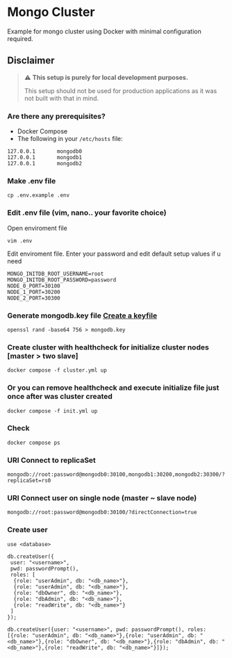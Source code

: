 # Mongo Cluster

Example for mongo cluster using Docker with minimal configuration required.

## Disclaimer
> :warning: **This setup is purely for local development purposes.**
>
> This setup should not be used for production applications as it was not built with that in mind.

### Are there any prerequisites?
* Docker Compose
* The following in your `/etc/hosts` file:
```
127.0.0.1       mongodb0
127.0.0.1       mongodb1
127.0.0.1       mongodb2
```

### Make .env file

```shell
cp .env.example .env
```

### Edit .env file (vim, nano.. your favorite choice)

Open enviroment file

```shell
vim .env
```

Edit enviroment file. Enter your password and edit default setup values if u need

```shell
MONGO_INITDB_ROOT_USERNAME=root
MONGO_INITDB_ROOT_PASSWORD=password
NODE_0_PORT=30100
NODE_1_PORT=30200
NODE_2_PORT=30300
```

### Generate mongodb.key file [Create a keyfile](https://www.mongodb.com/docs/manual/tutorial/deploy-replica-set-with-keyfile-access-control)

```shell
openssl rand -base64 756 > mongodb.key
```

### Create cluster with healthcheck for initialize cluster nodes [master > two slave]

```shell
docker compose -f cluster.yml up
```

### Or you can remove healthcheck and execute initialize file just once after was cluster created

```shell
docker compose -f init.yml up
```

### Check

```shell
docker compose ps
```

### URI Connect to replicaSet

```shell
mongodb://root:password@mongodb0:30100,mongodb1:30200,mongodb2:30300/?replicaSet=rs0
```

### URI Connect user on single node (master ~ slave node)

```shell
mongodb://root:password@mongodb0:30100/?directConnection=true
```

### Create user

```shell
use <database>

db.createUser({
 user: "<username>", 
 pwd: passwordPrompt(), 
 roles: [
  {role: "userAdmin", db: "<db_name>"},
  {role: "userAdmin", db: "<db_name>"},
  {role: "dbOwner", db: "<db_name>"},
  {role: "dbAdmin", db: "<db_name>"},
  {role: "readWrite", db: "<db_name>"}
 ]
});
```

```shell
db.createUser({user: "<username>", pwd: passwordPrompt(), roles: [{role: "userAdmin", db: "<db_name>"},{role: "userAdmin", db: "<db_name>"},{role: "dbOwner", db: "<db_name>"},{role: "dbAdmin", db: "<db_name>"},{role: "readWrite", db: "<db_name>"}]});
```
